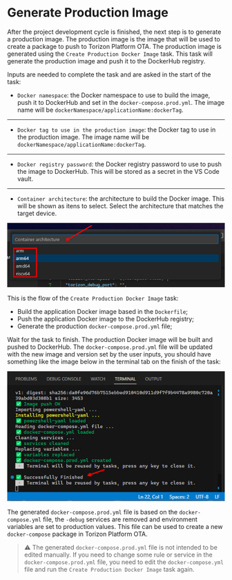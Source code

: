 # Generate Production Image

After the project development cycle is finished, the next step is to generate a production image. The production image is the image that will be used to create a package to push to Torizon Platform OTA. The production image is generated using the `Create Production Docker Image` task. This task will generate the production image and push it to the DockerHub registry.

Inputs are needed to complete the task and are asked in the start of the task:

- `Docker namespace`: the Docker namespace to use to build the image, push it to DockerHub and set in the `docker-compose.prod.yml`. The image name will be `dockerNamespace/applicationName:dockerTag`.

----------

- `Docker tag to use in the production image`: the Docker tag to use in the production image. The image name will be `dockerNamespace/applicationName:dockerTag`.

----------

- `Docker registry password`: the Docker registry password to use to push the image to DockerHub. This will be stored as a secret in the VS Code vault.

----------

- `Container architecture`: the architecture to build the Docker image. This will be shown as itens to select. Select the architecture that matches the target device.

![alt](./assets/img/createProdSelectArch.jpg)

This is the flow of the `Create Production Docker Image` task:

- Build the application Docker image based in the `Dockerfile`;
- Push the application Docker image to the DockerHub registry;
- Generate the production `docker-compose.prod.yml` file;

Wait for the task to finish. The production Docker image will be built and pushed to DockerHub. The `docker-compose.prod.yml` file will be updated with the new image and version set by the user inputs, you should have something like the image below in the terminal tab on the finish of the task:

![alt](./assets/img/createProdImageFinish.jpg)

The generated `docker-compose.prod.yml` file is based on the `docker-compose.yml` file, the `-debug` services are removed and environment variables are set to production values. This file can be used to create a new `docker-compose` package in Torizon Platform OTA.

> ⚠️ The generated `docker-compose.prod.yml` file is not intended to be edited manually. If you need to change some rule or service in the `docker-compose.prod.yml` file, you need to edit the `docker-compose.yml` file and run the `Create Production Docker Image` task again.

